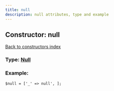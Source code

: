 ```yaml
---
title: null
description: null attributes, type and example
---
```

## Constructor: null  
[Back to constructors index](index.md)






### Type: [Null](../types/Null.md)


### Example:

```
$null = ['_' => null', ];
```